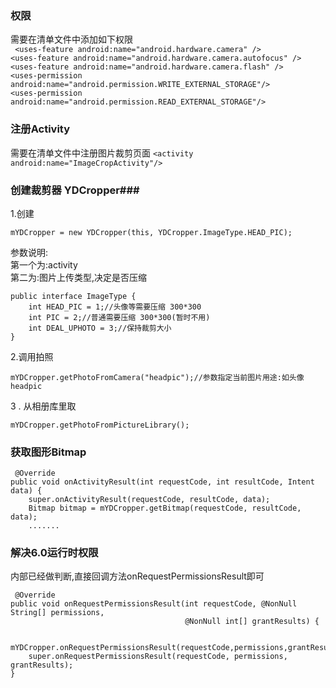 ### 权限 ###
需要在清单文件中添加如下权限   
   ` <uses-feature android:name="android.hardware.camera" />`   
   ` <uses-feature android:name="android.hardware.camera.autofocus" />   `
    `<uses-feature android:name="android.hardware.camera.flash" /> `   
   ` <uses-permission android:name="android.permission.WRITE_EXTERNAL_STORAGE"/> `   
    `<uses-permission android:name="android.permission.READ_EXTERNAL_STORAGE"/> ` 


### 注册Activity ###

需要在清单文件中注册图片裁剪页面
    `<activity android:name="ImageCropActivity"/>`


### 创建裁剪器 YDCropper###
1.创建

    mYDCropper = new YDCropper(this, YDCropper.ImageType.HEAD_PIC);
参数说明:    
第一个为:activity  
第二为:图片上传类型,决定是否压缩  

    public interface ImageType {
        int HEAD_PIC = 1;//头像等需要压缩 300*300
        int PIC = 2;//普通需要压缩 300*300(暂时不用)
        int DEAL_UPHOTO = 3;//保持裁剪大小
    }

2.调用拍照

    mYDCropper.getPhotoFromCamera("headpic");//参数指定当前图片用途:如头像headpic
    
3 . 从相册库里取

    mYDCropper.getPhotoFromPictureLibrary();


### 获取图形Bitmap ###
 
     @Override
    public void onActivityResult(int requestCode, int resultCode, Intent data) {
        super.onActivityResult(requestCode, resultCode, data);        
        Bitmap bitmap = mYDCropper.getBitmap(requestCode, resultCode, data);
		.......



### 解决6.0运行时权限 ###
内部已经做判断,直接回调方法onRequestPermissionsResult即可

     @Override
    public void onRequestPermissionsResult(int requestCode, @NonNull String[] permissions,
                                           @NonNull int[] grantResults) {

        mYDCropper.onRequestPermissionsResult(requestCode,permissions,grantResults);
        super.onRequestPermissionsResult(requestCode, permissions, grantResults);
    }


